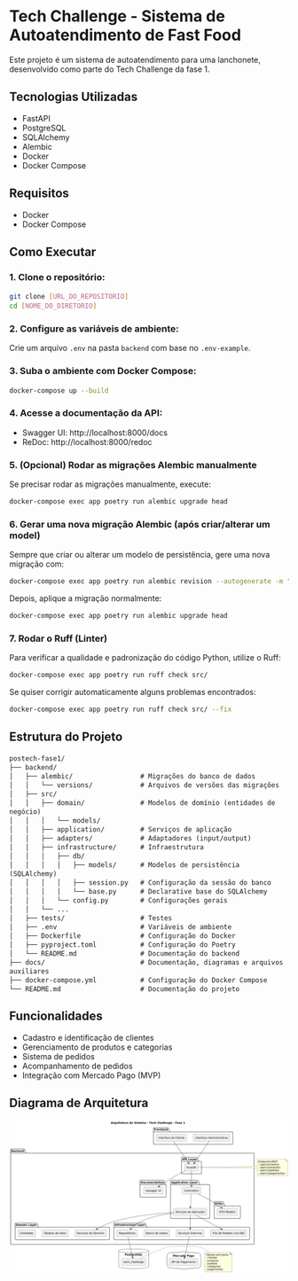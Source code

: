 # Tech Challenge - Sistema de Autoatendimento de Fast Food

Este projeto é um sistema de autoatendimento para uma lanchonete, desenvolvido como parte do Tech Challenge da fase 1.

## Tecnologias Utilizadas

- FastAPI
- PostgreSQL
- SQLAlchemy
- Alembic
- Docker
- Docker Compose

## Requisitos

- Docker
- Docker Compose

## Como Executar

### 1. Clone o repositório:
```bash
git clone [URL_DO_REPOSITORIO]
cd [NOME_DO_DIRETORIO]
```

### 2. Configure as variáveis de ambiente:
Crie um arquivo `.env` na pasta `backend` com base no `.env-example`.

### 3. Suba o ambiente com Docker Compose:
```bash
docker-compose up --build
```

### 4. Acesse a documentação da API:
- Swagger UI: http://localhost:8000/docs
- ReDoc: http://localhost:8000/redoc

### 5. (Opcional) Rodar as migrações Alembic manualmente
Se precisar rodar as migrações manualmente, execute:
```bash
docker-compose exec app poetry run alembic upgrade head
```

### 6. Gerar uma nova migração Alembic (após criar/alterar um model)
Sempre que criar ou alterar um modelo de persistência, gere uma nova migração com:
```bash
docker-compose exec app poetry run alembic revision --autogenerate -m "sua mensagem de migração"
```
Depois, aplique a migração normalmente:
```bash
docker-compose exec app poetry run alembic upgrade head
```

### 7. Rodar o Ruff (Linter)
Para verificar a qualidade e padronização do código Python, utilize o Ruff:
```bash
docker-compose exec app poetry run ruff check src/
```
Se quiser corrigir automaticamente alguns problemas encontrados:
```bash
docker-compose exec app poetry run ruff check src/ --fix
```

## Estrutura do Projeto

```
postech-fase1/
├── backend/
│   ├── alembic/                 # Migrações do banco de dados
│   │   └── versions/            # Arquivos de versões das migrações
│   ├── src/
│   │   ├── domain/              # Modelos de domínio (entidades de negócio)
│   │   │   └── models/
│   │   ├── application/         # Serviços de aplicação
│   │   ├── adapters/            # Adaptadores (input/output)
│   │   ├── infrastructure/      # Infraestrutura
│   │   │   ├── db/
│   │   │   │   ├── models/      # Modelos de persistência (SQLAlchemy)
│   │   │   │   ├── session.py   # Configuração da sessão do banco
│   │   │   │   └── base.py      # Declarative base do SQLAlchemy
│   │   │   └── config.py        # Configurações gerais
│   │   └── ...
│   ├── tests/                   # Testes
│   ├── .env                     # Variáveis de ambiente
│   ├── Dockerfile               # Configuração do Docker
│   ├── pyproject.toml           # Configuração do Poetry
│   └── README.md                # Documentação do backend
├── docs/                        # Documentação, diagramas e arquivos auxiliares
├── docker-compose.yml           # Configuração do Docker Compose
└── README.md                    # Documentação do projeto

```

## Funcionalidades

- Cadastro e identificação de clientes
- Gerenciamento de produtos e categorias
- Sistema de pedidos
- Acompanhamento de pedidos
- Integração com Mercado Pago (MVP)

## Diagrama de Arquitetura

![Arquitetura do Sistema](docs/arquitetura.png)